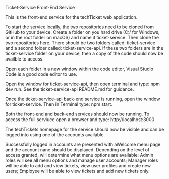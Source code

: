 Ticket-Service Front-End Service

This is the front-end service for the techTicket web application.

To start the service locally, the two repositories need to be cloned from GitHub to your device.  Create a folder on you hard drive (C:/ for Windows, or in the root folder on macOS) and name it ticket-service.  Then clone the two repositories here.  There should be two folders called: ticket-service and a second folder called: ticket-service-api.  If these two folders are in the ticket-service folder on your device, then a copy of the code should now be availble to access.

Open each folder in a new window within the code editor, Visual Studio Code is a good code editor to use.

Open the window for ticket-service-api, then open terminal and type: npm dev run.  See the ticket-service-api README.md for guidance.

Once the ticket-service-api back-end service is running, open the window for ticket-service.  Then in Terminal type: npm start.

Both the front-end and back-end services should now be running.  To access the full serviuce open a browser and type: http://localhost:3000

The techTickets homepage for the service should now be visible and can be logged into using one of the accounts available.

Successfully logged in accounts are presented with aWelcome menu page and the account nane should be displayed.  Depending on the level of access granted, will determine what menu options are available: 
Admin roles will see all menu options and manage user accounts;
Manager roles will be able to add and view tickets, view user profiles and create new users;
Employee will be able to view tickets and add new tickets only.
